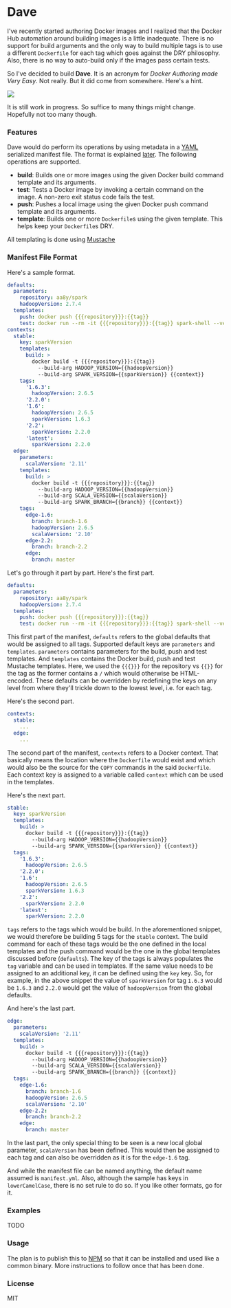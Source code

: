 # Dave

I've recently started authoring Docker images and I realized that the Docker Hub automation around building images is a little inadequate. There is no support for build arguments and the only way to build multiple tags is to use a different `Dockerfile` for each tag which goes against the DRY philosophy. Also, there is no way to auto-build only if the images pass certain tests.

So I've decided to build **Dave**. It is an acronym for _Docker Authoring made Very Easy_. Not really. But it did come from somewhere. Here's a hint.

![](https://raw.githubusercontent.com/aa8y/dave/master/.images/dave.gif)

It is still work in progress. So suffice to many things might change. Hopefully not too many though.

### Features

Dave would do perform its operations by using metadata in a [YAML](http://yaml.org/) serialized manifest file. The format is explained [later](#manifest_file_format). The following operations are supported.

* **build**: Builds one or more images using the given Docker build command template and its arguments.
* **test**: Tests a Docker image by invoking a certain command on the image. A non-zero exit status code fails the test.
* **push**: Pushes a local image using the given Docker push command template and its arguments.
* **template**: Builds one or more `Dockerfile`s using the given template. This helps keep your `Dockerfile`s DRY.

All templating is done using [Mustache](https://mustache.github.io/)

### Manifest File Format

Here's a sample format.

```yaml
defaults:
  parameters:
    repository: aa8y/spark
    hadoopVersion: 2.7.4
  templates:
    push: docker push {{{repository}}}:{{tag}}
    test: docker run --rm -it {{{repository}}}:{{tag}} spark-shell --version
contexts:
  stable:
    key: sparkVersion
    templates:
      build: >
        docker build -t {{{repository}}}:{{tag}}
          --build-arg HADOOP_VERSION={{hadoopVersion}}
          --build-arg SPARK_VERSION={{sparkVersion}} {{context}}
    tags:
      '1.6.3':
        hadoopVersion: 2.6.5
      '2.2.0':
      '1.6':
        hadoopVersion: 2.6.5
        sparkVersion: 1.6.3
      '2.2':
        sparkVersion: 2.2.0
      'latest':
        sparkVersion: 2.2.0
  edge:
    parameters:
      scalaVersion: '2.11'
    templates:
      build: >
        docker build -t {{{repository}}}:{{tag}}
          --build-arg HADOOP_VERSION={{hadoopVersion}}
          --build-arg SCALA_VERSION={{scalaVersion}}
          --build-arg SPARK_BRANCH={{branch}} {{context}}
    tags:
      edge-1.6:
        branch: branch-1.6
        hadoopVersion: 2.6.5
        scalaVersion: '2.10'
      edge-2.2:
        branch: branch-2.2
      edge:
        branch: master
```

Let's go through it part by part. Here's the first part.

```yaml
defaults:
  parameters:
    repository: aa8y/spark
    hadoopVersion: 2.7.4
  templates:
    push: docker push {{{repository}}}:{{tag}}
    test: docker run --rm -it {{{repository}}}:{{tag}} spark-shell --version
```

This first part of the manifest, `defaults` refers to the global defaults that would be assigned to all tags. Supported default keys are `parameters` and `templates`. `parameters` contains parameters for the build, push and test templates. And `templates` contains the Docker build, push and test Mustache templates. Here, we used the `{{{}}}` for the repository vs `{{}}` for the tag as the former contains a `/` which would otherwise be HTML-encoded. These defaults can be overridden by redefining the keys on any level from where they'll trickle down to the lowest level, i.e. for each tag.

Here's the second part.

```yaml
contexts:
  stable:
    ...
  edge:
    ...
```

The second part of the manifest, `contexts` refers to a Docker context. That basically means the location where the `Dockerfile` would exist and which would also be the source for the `COPY` commands in the said `Dockerfile`. Each context key is assigned to a variable called `context` which can be used in the templates.

Here's the next part.

```yaml
stable:
  key: sparkVersion
  templates:
    build: >
      docker build -t {{{repository}}}:{{tag}}
        --build-arg HADOOP_VERSION={{hadoopVersion}}
        --build-arg SPARK_VERSION={{sparkVersion}} {{context}}
  tags:
    '1.6.3':
      hadoopVersion: 2.6.5
    '2.2.0':
    '1.6':
      hadoopVersion: 2.6.5
      sparkVersion: 1.6.3
    '2.2':
      sparkVersion: 2.2.0
    'latest':
      sparkVersion: 2.2.0
```

`tags` refers to the tags which would be build. In the aforementioned snippet, we would therefore be building 5 tags for the `stable` context. The build command for each of these tags would be the one defined in the local templates and the push command would be the one in the global templates discussed before (`defaults`). The key of the tags is always populates the `tag` variable and can be used in templates. If the same value needs to be assigned to an additional key, it can be defined using the `key` key. So, for example, in the above snippet the value of `sparkVersion` for tag `1.6.3` would be `1.6.3` and `2.2.0` would get the value of `hadoopVersion` from the global defaults.

And here's the last part.

```yaml
edge:
  parameters:
    scalaVersion: '2.11'
  templates:
    build: >
      docker build -t {{{repository}}}:{{tag}}
        --build-arg HADOOP_VERSION={{hadoopVersion}}
        --build-arg SCALA_VERSION={{scalaVersion}}
        --build-arg SPARK_BRANCH={{branch}} {{context}}
  tags:
    edge-1.6:
      branch: branch-1.6
      hadoopVersion: 2.6.5
      scalaVersion: '2.10'
    edge-2.2:
      branch: branch-2.2
    edge:
      branch: master
```

In the last part, the only special thing to be seen is a new local global parameter, `scalaVersion` has been defined. This would then be assigned to each tag and can also be overridden as it is for the `edge-1.6` tag.

And while the manifest file can be named anything, the default name assumed is `manifest.yml`. Also, although the sample has keys in `lowerCamelCase`, there is no set rule to do so. If you like other formats, go for it.

### Examples

TODO

### Usage

The plan is to publish this to [NPM](https://www.npmjs.com) so that it can be installed and used like a common binary. More instructions to follow once that has been done.

### License

MIT
